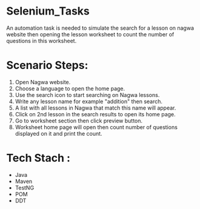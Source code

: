 # Selenium_Tasks
An automation task is needed to simulate the search for a lesson on nagwa website then opening the lesson worksheet to count the number of questions in this worksheet.
# Scenario Steps:
1. Open Nagwa website.
2. Choose a language to open the home page.
3. Use the search icon to start searching on Nagwa lessons.
4. Write any lesson name for example "addition" then search.
5. A list with all lessons in Nagwa that match this name will appear.
6. Click on 2nd lesson in the search results to open its home page.
7. Go to worksheet section then click preview button.
8. Worksheet home page will open then count number of questions displayed on it and print the count.

# Tech Stach :
- Java
- Maven
- TestNG
- POM
- DDT
